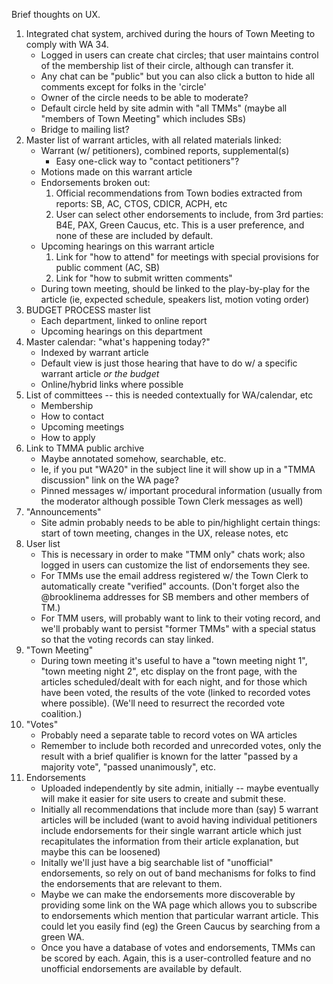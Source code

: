 Brief thoughts on UX.

1. Integrated chat system, archived during the hours of Town Meeting to
comply with WA 34.
   - Logged in users can create chat circles; that user maintains control
     of the membership list of their circle, although can transfer it.
   - Any chat can be "public" but you can also click a button to hide all
     comments except for folks in the 'circle'
   - Owner of the circle needs to be able to moderate?
   - Default circle held by site admin with "all TMMs"
     (maybe all "members of Town Meeting" which includes SBs)
   - Bridge to mailing list?
1. Master list of warrant articles, with all related materials linked:
   - Warrant (w/ petitioners), combined reports, supplemental(s)
      - Easy one-click way to "contact petitioners"?
   - Motions made on this warrant article
   - Endorsements broken out:
      1. Official recommendations from Town bodies extracted from reports:
         SB, AC, CTOS, CDICR, ACPH, etc
      2. User can select other endorsements to include, from 3rd parties:
         B4E, PAX, Green Caucus, etc.
         This is a user preference, and none of these are included by default.
   - Upcoming hearings on this warrant article
      1. Link for "how to attend" for meetings with special provisions for
         public comment (AC, SB)
      2. Link for "how to submit written comments"
   - During town meeting, should be linked to the play-by-play for the article
      (ie, expected schedule, speakers list, motion voting order)
1. BUDGET PROCESS master list
   - Each department, linked to online report
   - Upcoming hearings on this department
1. Master calendar: "what's happening today?"
   - Indexed by warrant article
   - Default view is just those hearing that have to do w/ a specific warrant
      article *or the budget*
   - Online/hybrid links where possible
1. List of committees -- this is needed contextually for WA/calendar, etc
   - Membership
   - How to contact
   - Upcoming meetings
   - How to apply
1. Link to TMMA public archive
   - Maybe annotated somehow, searchable, etc.
   - Ie, if you put "WA20" in the subject line it will show up in a "TMMA
     discussion" link on the WA page?
   - Pinned messages w/ important procedural information (usually from the
     moderator although possible Town Clerk messages as well)
1. "Announcements"
   - Site admin probably needs to be able to pin/highlight certain things:
     start of town meeting, changes in the UX, release notes, etc
1. User list
   - This is necessary in order to make "TMM only" chats work; also
     logged in users can customize the list of endorsements they see.
   - For TMMs use the email address registered w/ the Town Clerk to
     automatically create "verified" accounts. (Don't forget also the
     @brooklinema addresses for SB members and other members of TM.)
   - For TMM users, will probably want to link to their voting record,
     and we'll probably want to persist "former TMMs" with a special
     status so that the voting records can stay linked.
1. "Town Meeting"
   - During town meeting it's useful to have a "town meeting night 1",
     "town meeting night 2", etc display on the front page, with the
     articles scheduled/dealt with for each night, and for those which
     have been voted, the results of the vote (linked to recorded votes
     where possible). (We'll need to resurrect the recorded vote coalition.)
1. "Votes"
   - Probably need a separate table to record votes on WA articles
   - Remember to include both recorded and unrecorded votes, only the
     result with a brief qualifier is known for the latter "passed by
     a majority vote", "passed unanimously", etc.
1. Endorsements
   - Uploaded independently by site admin, initially -- maybe eventually
     will make it easier for site users to create and submit these.
   - Initially all recommendations that include more than (say) 5
     warrant articles will be included (want to avoid having individual
     petitioners include endorsements for their single warrant article
     which just recapitulates the information from their article
     explanation, but maybe this can be loosened)
   - Initally we'll just have a big searchable list of "unofficial"
     endorsements, so rely on out of band mechanisms for folks to
     find the endorsements that are relevant to them.
   - Maybe we can make the endorsements more discoverable by providing
     some link on the WA page which allows you to subscribe to endorsements
     which mention that particular warrant article.  This could let you
     easily find (eg) the Green Caucus by searching from a green WA.
   - Once you have a database of votes and endorsements, TMMs can be
     scored by each.  Again, this is a user-controlled feature and no
     unofficial endorsements are available by default.
